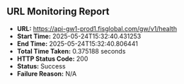 ## URL Monitoring Report

- **URL:** https://api-gw1-prod1.fisglobal.com/gw/v1/health
- **Start Time:** 2025-05-24T15:32:40.431253
- **End Time:** 2025-05-24T15:32:40.806441
- **Total Time Taken:** 0.375188 seconds
- **HTTP Status Code:** 200
- **Status:** Success
- **Failure Reason:** N/A
